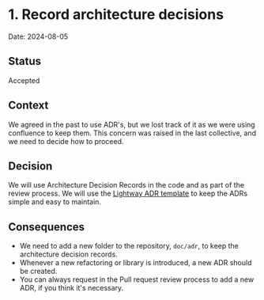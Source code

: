 # 1. Record architecture decisions

Date: 2024-08-05

## Status

Accepted

## Context

We agreed in the past to use ADR's, but we lost track of it as we were using confluence to keep
them. This concern was raised in the last collective, and we need to decide how to proceed.

## Decision

We will use Architecture Decision Records in the code and as part of the review process.
We will use the [Lightway ADR template](0000-template-lightway-adr.md) to keep the ADRs simple and
easy to maintain.

## Consequences

- We need to add a new folder to the repository, `doc/adr`, to keep the architecture decision
  records.
- Whenever a new refactoring or library is introduced, a new ADR should be created.
- You can always request in the Pull request review process to add a new ADR, if you think it's
  necessary.
